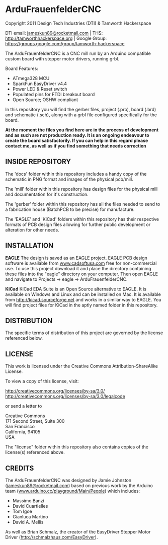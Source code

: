 ArduFrauenfelderCNC
=============================
Copyright 2011 Design Tech Industries (DTI)  & Tamworth Hackerspace

DTI email: <jameskun89@rocketmail.com> |
THS: <http://tamworthhackerspace.org> |
Google Group: <https://groups.google.com/group/tamworth-hackerspace>

The ArduFrauenfelderCNC is a CNC mill run by an Arduino compatible custom board with 
stepper motor drivers, running grbl.

Board Features:

 * ATmega328 MCU
 * SparkFun EasyDriver v4.4
 * Power LED & Reset switch
 * Populated pins for FTDI breakout board
 * Open Source; OSHW compliant

In this repository you will find the gerber files, project (.pro), board (.brd) and schematic (.sch), 
along with a grbl file configured specifically for the board.

**At the moment the files you find here are in the process of development and as such are not 
production ready. It is an ongoing endeavour to create the board satisfactorily. If you can 
help in this regard please contact me, as well as if you find something that needs correction**

INSIDE REPOSITORY
-----------------
The 'docs' folder within this repository includes a handy copy of the
schematic in PNG format and images of the physical pcb/mill.

The 'mill' folder within this repository has design files for the physical mill and 
documentation for it's construction.

The 'gerber' folder within this repository has all the files needed to send to a fabrication house
(BatchPCB to be precise) for manufacture.

The 'EAGLE' and 'KiCad' folders within this repository has their respective formats of PCB design files
allowing for further public development or alteration for other needs.


INSTALLATION
------------
**EAGLE**
The design is saved as an EAGLE project. EAGLE PCB design software is
available from www.cadsoftusa.com free for non-commercial use. To use
this project download it and place the directory containing these files
into the "eagle" directory on your computer. Then open EAGLE and
navigate to Projects -> eagle -> ArduFrauenfelderCNC.

**KiCad**
KiCad EDA Suite is an Open Source alternative to EAGLE. It is available on Windows and Linux 
and can be installed on Mac. It is available from http://kicad.sourceforge.net and works in a 
similar way to EAGLE. You will find project files for KiCad in the aptly named folder in this 
repository.


DISTRIBUTION
------------
The specific terms of distribution of this project are governed by the
license referenced below.


LICENSE
-------
This work is licensed under the Creative Commons Attribution-ShareAlike License.  

To view a copy of this license, visit:

  http://creativecommons.org/licenses/by-sa/3.0/  
  http://creativecommons.org/licenses/by-sa/3.0/legalcode

or send a letter to

  Creative Commons  
  171 Second Street, Suite 300  
  San Francisco  
  California, 94105  
  USA

The "license" folder within this repository also contains copies of the
license(s) referenced above.


CREDITS
-------
The ArduFrauenfelderCNC was designed by Jamie Johnston (jameskun89@rocketmail.com) 
based on previous work by the Arduino team (www.arduino.cc/playground/Main/People) 
which includes:

 * Massimo Banzi
 * David Cuartielles
 * Tom Igoe
 * Gianluca Martino
 * David A. Mellis

As well as Brian Schmalz, the creator of the EasyDriver Stepper Motor Driver
(http://schmalzhaus.com/EasyDriver).